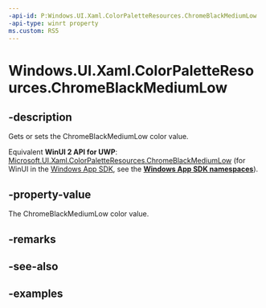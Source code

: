 ```yaml
---
-api-id: P:Windows.UI.Xaml.ColorPaletteResources.ChromeBlackMediumLow
-api-type: winrt property
ms.custom: RS5
---
```


<!-- Property syntax.
public IReference<Color> ChromeBlackMediumLow { get;  set; }
-->

# Windows.UI.Xaml.ColorPaletteResources.ChromeBlackMediumLow

## -description

Gets or sets the ChromeBlackMediumLow color value.

Equivalent **WinUI 2 API for UWP**: [Microsoft.UI.Xaml.ColorPaletteResources.ChromeBlackMediumLow](/windows/winui/api/microsoft.ui.xaml.colorpaletteresources.chromeblackmediumlow) (for WinUI in the [Windows App SDK](/windows/apps/windows-app-sdk/), see the **[Windows App SDK namespaces](/windows/windows-app-sdk/api/winrt/)**).

## -property-value

The ChromeBlackMediumLow color value.

## -remarks

## -see-also

## -examples

